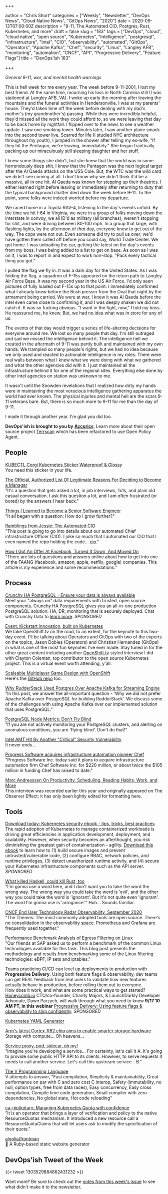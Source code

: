 +++

author = "Chris Short"
categories = ["Weekly", "Newsletter", "DevOps News", "Cloud Native News", "GitOps News", "2020"]
date = 2020-09-13T07:00:00Z
description = "9-11, The Automated CIO, Postgres, Rust, Kubernetes, and more"
draft = false
slug = "183"
tags = ["DevOps", "cloud", "cloud native", "open source", "Kubernetes", "Intelligence", "postgresql", "infrastructure", "Intel", "CIO", "observability", "automated", "GitOps", "Operators", "Apache Kafka", "Chef", "security", "Linux", "Langley AFB", "monitoring", "automation", "CNCF", "API", "Progressive Delivery", "Feature Flags"]
title = "DevOps'ish 183"

+++

*General 9-11, war, and mental health warnings*

This is hell week for me every year. The week before 9-11-2001, I lost my best friend. At the same time, mourning his loss in North Carolina still (I was stationed at Langley AFB, VA). I woke up early the morning after leaving the mountains and the funeral activities in Hendersonville. I was at my parents' house. They'd taken time off the week before dealing with my dad's mother's (my grandmother's) passing. While they were incredibly helpful, they'd missed all the work they could afford to, so we were leaving that day to be back home by nightfall. I flipped over to the news to see a weather update. I saw one smoking tower. Minutes later, I saw another plane smack into the second tower live. Scarred for life (I studied NYC architecture throughout my youth), I jumped in the shower after telling my ex-wife, "If they hit the Pentagon, we're leaving, immediately." She began frantically packing up our miraculously still sleeping daughter and her stuff.

I knew some things she didn't, but she knew that the world was in some horrendously deep shit. I knew that the Pentagon was the next logical target after the Al Qaeda attacks on the USS Cole. But, the WTC was the wild card we didn't see coming at all. I don't know why we didn't think it'd be a massive, all in one hit. Al Qaeda was known for stepping up their theatrics. I either learned right before leaving or immediately after returning to duty that the typical background chatter died down the week before 9-11. To the point, some folks were indeed worried before my departure.

We raced home in a Toyota RAV-4, listening to the day's events unfold. By the time we hit I-64 in Virginia, we were in a group of folks moving down the interstate in convoy, we all ID'd as military (all branches), weren't stopping for shit, and were driving between 80-100 mph. In a group that large, with flashing lights, by the afternoon of *that* day, everyone knew to get out of the way. The cops were not out. Even someone did try to pull us over; we'd have gotten them called off before you could say, World Trade Center. We got home. I was unloading the car, getting the latest on the day's events from my boss. I was being added to a list to get on base. As soon as I was on it, I was to report in and expect to work non-stop. "Pack every tactical thing you got."

I pulled the flag we fly in. It was a dark day for the United States. As I was folding the flag, a squadron of F-15s appeared on the return path to Langley Air Force Base. It was my second year in the US Air Force. I'd only seen pictures of fully loaded out F-15s up to that point. I immediately confirmed what I already knew before the Bush presser from the Oval that night by the armament being carried. We were at war, I knew it was Al Qaeda before the intel even came close to confirming it, and I was deeply shaken we did not catch it. It was so fucking obvious. "I want in the fight, now," I told my boss. He reassured me, he knew. But, we had no idea what was in store for any of us.

The events of that day would trigger a series of life-altering decisions for everyone around me. We lost so many people that day. I'm still outraged and sad we missed the intelligence behind it. The intelligence hell we created in the aftermath of 9-11 was partly built and maintained with my own hands. We trampled so many people's rights, but we had no idea because we only used and reacted to actionable intelligence in my roles. There were real walls between what I knew what we were doing with what we gathered and what the other agencies did with it. I just maintained all the infrastructure behind it for one of the regional sites. Everything else done by other intel agencies on station was unknown to me.

It wasn't until the Snowden revelations that I realized how dirty my hands were in maintaining the most voracious intelligence gathering apparatus the world had ever known. The physical injuries and mental hell are the scars 9-11 veterans bare. But, there is so much more to 9-11 for me than the day of 9-11.

I made it through another year. I'm glad you did too.

**DevOps'ish is brought to you by** [**Accurics**](https://www.accurics.com/?utm_source=newsletter&utm_medium=email&utm_campaign=devopsish_183). Learn more about their open source project [Terrscan](https://www.accurics.com/blog/products/terrascan-opa-policy-as-code/?utm_source=newsletter&utm_medium=email&utm_campaign=devopsish_183) which has been refactored to use Open Policy Agent.

## People

[KUBECTL Corgi Kubernetes Sticker Waterproof & Glossy](https://www.etsy.com/listing/787021025/kubectl-corgi-kubernetes-sticker)  
You need this sticker in your life.

[The Official, Authorized List Of Legitimate Reasons For Deciding to Become a Manager](https://charity.wtf/2020/09/01/the-official-authorized-list-of-legitimate-reasons-for-deciding-to-become-a-manager/)  
"It's a question that gets asked a lot, in job interviews, 1x1s, and plain old casual conversation. I ask this question a lot, and I am often frustrated (or bored) by the answers I hear back."

[Things I Learned to Become a Senior Software Engineer](https://neilkakkar.com/things-I-learned-to-become-a-senior-software-engineer.html)  
"It all began with a question: How do I grow further?"

[Ramblings from Jessie: The Automated CIO](https://blog.jessfraz.com/post/the-automated-cio/)  
"This post is going to go into details about our automated Chief infrastructure Officer (CIO). I joke so much that I automated our CIO that I even named the repo holding the code… [cio](https://github.com/oxidecomputer/cio)."

[How I Got An Offer At Facebook, Turned It Down, And Moved On](https://iuliangulea.com/blog/how-i-got-an-offer-at-facebook-turned-it-down-and-went-on/)  
"There are lots of questions and answers online about how to get into one of the FAANG (facebook, amazon, apple, netflix, google) companies. This article is my experience and some recommendations."

## Process

[Crunchy HA PostgreSQL - Ensure your data is always available](https://www.crunchydata.com/products/crunchy-high-availability-postgresql/?utm_source=DevOpsish&utm_medium=Week4&utm_campaign=CrunchyHA2)  
Meet your "always on" data requirements with trusted, open source components. Crunchy HA PostgreSQL gives you an all-in-one production PostgreSQL solution: HA, DR, monitoring that is securely deployed. Chat with Crunchy Data to [learn more](https://www.crunchydata.com/products/crunchy-high-availability-postgresql/?utm_source=DevOpsish&utm_medium=Week4&utm_campaign=CrunchyHA2). *SPONSORED*

[Event: Kickstart innovation, built on Kubernetes](https://redhat.brighttalk.live/summit/4814-kickstart-innovation-built-on-kubernetes/?utm_source=7013a000002h1QGAAY&utm_medium=email&utm_campaign=devopsish_183)  
We take OpenShift.tv on the road, to an extent, for the keynote to this two-day event. I'll be talking about Operators and GitOps with two of the experts on the topics, Jason Dobies (Operators) and Christian Hernandez (GitOps) in what is one of the most fun keynotes I've ever made. Stay tuned in for the other great content including another [OpenShift.tv](https://openshift.tv/?utm_source=devopsish&utm_medium=email&utm_campaign=183) styled interview I did with Clayton Coleman, top contributor to the open source Kubernetes project. This is a virtual event worth attending, y'all.

[Scaleable Multiplayer Game Design with OpenShift](https://youtu.be/mspNEkSWCR4)  
Here's the [GitHub repo](https://github.com/redhat-gamedev) too.

[Why RudderStack Used Postgres Over Apache Kafka for Streaming Engine](https://rudderstack.com/blog/why-rudderstack-used-postgres-over-apache-kafka-for-streaming-engine/)  
"In this post, we answer the all-important question - 'Why we did not prefer Apache Kafka over PostgreSQL for building RudderStack'. We discuss some of the challenges with using Apache Kafka over our implemented solution that uses PostgreSQL."

[PostgreSQL Node Metrics: Don't Fly Blind](https://info.crunchydata.com/blog/postgresql-node-metrics-pgnodemx)  
"If you are not actively monitoring your PostgreSQL clusters, and alerting on anomalous conditions, you are 'flying blind'. Don't do that!"

[Intel AMT Hit By Another "Critical" Security Vulnerability](https://www.phoronix.com/scan.php?page=news_item&px=Intel-INTEL-SA-00404)  
It never ends...

[Progress Software acquires infrastructure automation pioneer Chef](https://siliconangle.com/2020/09/08/progress-software-acquires-infrastructure-automation-pioneer-chef/)  
"Progress Software Inc. today said it plans to acquire infrastructure automation firm Chef Software Inc. for $220 million, or about twice the $105 million in funding Chef has raised to date."

[Marc Andreessen On Productivity, Scheduling, Reading Habits, Work, and More](https://a16z.com/2020/09/07/on-productivity-scheduling-reading-habits-marc-andreessen/)  
This interview was recorded earlier this year and originally appeared on The Observer Effect; it has only been lightly edited for formatting here.

## Tools

[Download today: Kubernetes security ebook - tips, tricks, best practices](https://security.stackrox.com/kubernetes-security-ebook-tips-tricks-best-practices.html?Source=DevOpsish&LSource=DevOpsish)  
The rapid adoption of Kubernetes to manage containerized workloads is driving great efficiencies in application development, deployment, and scalability. However, when security becomes an afterthought, you risk diminishing the greatest gain of containerization - agility. [Download this ebook](https://security.stackrox.com/kubernetes-security-ebook-tips-tricks-best-practices.html?Source=DevOpsish&LSource=DevOpsish) to learn how to (1) build secure images and prevent untrusted/vulnerable code, (2) configure RBAC, network policies, and runtime privileges, (3) detect unauthorized runtime activity, and (4) secure your Kubernetes infrastructure components such as the API server. *SPONSORED*

[What killed Haskell, could kill Rust, too](https://gist.github.com/graninas/22ab535d2913311e47a742c70f1d2f2b/c4e1b25cefe673a0c1d1bec4c24690121f31fa21)  
"I'm gonna use a word here, and I don't want you to take the word the wrong way. The wrong way you could take the word is 'evil', and the other way you could take the word is 'ignorant'. But it's not quite even 'ignorant'. The word I'm gonna use is 'arrogance'." Huh... Sounds familiar.

[CNCF End User Technology Radar Observability, September 2020](https://radar.cncf.io/2020-09-observability)  
"The Themes: The most commonly adopted tools are open source. There's no consolidation in the observability space. Prometheus and Grafana are frequently used together."

[Performance Benchmark Analysis of Egress Filtering on Linux](https://kinvolk.io/blog/2020/09/performance-benchmark-analysis-of-egress-filtering-on-linux/)  
"Our friends at SAP asked us to perform a benchmark of the common Linux technologies available for this task. This blog post presents the methodology and results from benchmarking some of the Linux filtering technologies: eBPF, IP sets and iptables."

Teams practicing CI/CD can level up deployments to production with **Progressive Delivery**. Using both feature flags & observability, dev teams can get REAL feedback from real users to validate how new features actually behave in production, before rolling them out to everyone.  
How does it work, and what are some practical ways to get started?  
[Honeycomb.io](https://ui.honeycomb.io/signup/?&utm_source=devopsish&utm_medium=newsletter&utm_campaign=ad&utm_keyword=&utm_content=product-signup) CTO/co-founder, Charity Majors, & LaunchDarkly Developer Advocate, Dawn Parzych, will walk through what you need to know **9/17 10 AM PT, in this webinar** [Progressive Delivery: Using feature flags & observability to ship confidently](https://info.honeycomb.io/en/co-presented-webinar-honeycombio-and-launchdarkly-2020-09-17-devopsish?&utm_source=devopsish&utm_medium=newsletter&utm_campaign=ad&utm_content=progressive-delivery-webinar-launchdarkly-honeycomb-lp-devopsish). *SPONSORED*

[Kubernetes YAML Generator](https://k8syaml.com/)

[Arm's latest Cortex-R82 chip aims to enable smarter storage hardware](https://siliconangle.com/2020/09/03/arms-latest-cortex-r82-chip-aims-enable-smarter-storage-hardware/)  
Storage with compute... Oh heavens...

[Service proxy, pod, sidecar, oh my!](https://iximiuz.com/en/posts/service-proxy-pod-sidecar-oh-my/)  
"Imagine you're developing a service... For certainty, let's call it A. It's going to provide some public HTTP API to its clients. However, to serve requests it needs to call another service. Let's call this upstream service - B."

[The V Programming Language](https://vlang.io/compare)  
V attempts to answer, "Fast compilation, Simplicity & maintainability, Great performance on par with C and zero cost C interop, Safety (immutability, no null, option types, free from data races), Easy concurrency, Easy cross compilation, Compile time code generation, Small compiler with zero dependencies, No global state, Hot code reloading"

[ca-gip/kotary: Managing Kubernetes Quota with confidence](https://github.com/ca-gip/kotary)  
"It is an operator that brings a layer of verification and policy to the native ResourceQuotas mechanism. It introduced a new resource call a ResourceQuotaClaims that will let users ask to modify the specification of their quota."

[algolia/frontman](https://github.com/algolia/frontman)  
💎 A Ruby-based static website generator

## DevOps'ish Tweet of the Week

{{< tweet 1303529884862431232 >}}

Want more? Be sure to check out the [notes from this week's issue](https://devopsish.com/183/notes/) to see what didn't make it to the newsletter.

